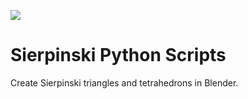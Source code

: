 ![](https://raw.githubusercontent.com/schevla/sierpinski/master/sierpinski1_3_s.png)

Sierpinski Python Scripts
=======================

Create Sierpinski triangles and tetrahedrons in Blender.
